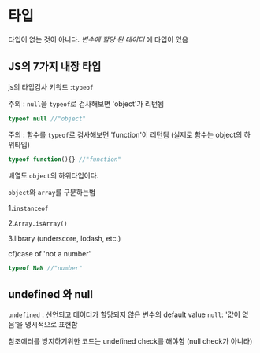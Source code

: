 # 타입
타입이 없는 것이 아니다. _변수에 할당 된 데이터_ 에 타입이 있음

## JS의 7가지 내장 타입 
js의 타입검사 키워드 :`typeof`

주의 : `null`을 `typeof`로 검사해보면 'object'가 리턴됨 
```javascript
typeof null //"object"
```
주의 : 함수를 `typeof`로 검사해보면 'function'이 리턴됨 (실제로 함수는 object의 하위타입)
```javascript
typeof function(){} //"function" 
```
배열도 `object`의 하위타입이다. 

  `object`와 `array`를 구분하는법 

  1.`instanceof`

  2.`Array.isArray()`

  3.library (underscore, lodash, etc.)

cf)case of 'not a number'
```javascript
typeof NaN //"number"
```
## undefined 와 null
`undefined` : 선언되고 데이터가 할당되지 않은 변수의 default value
`null`: '값이 없음'을 명시적으로 표현함

 참조에러를 방지하기위한 코드는 undefined check를 해야함 (null check가 아니라)